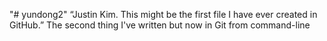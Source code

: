 "# yundong2" 
“Justin Kim. This might be the first file I have ever created in GitHub.”
The second thing I've written but now in Git from command-line
